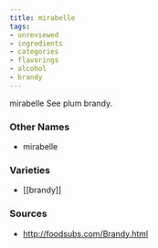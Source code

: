 ```yaml
---
title: mirabelle
tags:
- unreviewed
- ingredients
- categories
- flavorings
- alcohol
- brandy
---
```

mirabelle See plum brandy.

### Other Names

* mirabelle

### Varieties

* [[brandy]]

### Sources
* http://foodsubs.com/Brandy.html
